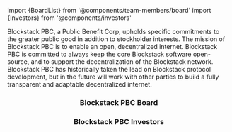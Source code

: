 import {BoardList} from '@components/team-members/board'
import {Investors} from '@components/investors'

Blockstack PBC, a Public Benefit Corp, upholds specific commitments to the greater public good in addition to stockholder interests. The mission of Blockstack PBC is to enable an open, decentralized internet. Blockstack PBC is committed to always keep the core Blockstack software open-source, and to support the decentralization of the Blockstack network. Blockstack PBC has historically taken the lead on Blockstack protocol development, but in the future will work with other parties to build a fully transparent and adaptable decentralized internet.

<center>

### Blockstack PBC Board

</center>

<BoardList />


<center>

### Blockstack PBC Investors

</center>

<Investors />
